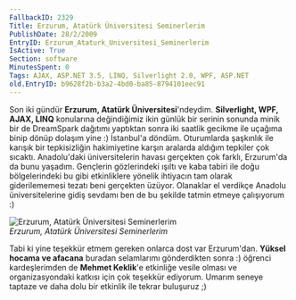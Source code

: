 ```yaml
---
FallbackID: 2329
Title: Erzurum, Atatürk Üniversitesi Seminerlerim
PublishDate: 28/2/2009
EntryID: Erzurum_Ataturk_Universitesi_Seminerlerim
IsActive: True
Section: software
MinutesSpent: 0
Tags: AJAX, ASP.NET 3.5, LINQ, Silverlight 2.0, WPF, ASP.NET
old.EntryID: b9628f2b-b3a2-4bd0-ba85-8794101eec91
---
```

Son iki gündür **Erzurum, Atatürk Üniversitesi**'ndeydim. **Silverlight,
WPF, AJAX, LINQ** konularına değindiğimiz ikin günlük bir serinin
sonunda minik bir de DreamSpark dağıtımı yaptıktan sonra iki saatlik
gecikme ile uçağıma binip dönüp dolaşım yine :) İstanbul'a döndüm.
Oturumlarda şaşkınlık ile karışık bir tepkisizliğin hakimiyetine karşın
aralarda aldığım tepkiler çok sıcaktı. Anadolu'daki üniversitelerin
havası gerçekten çok farklı, Erzurum'da da bunu yaşadım. Gençlerin
gözlerindeki ışıltı ve kaba tabiri ile doğu bölgelerindeki bu gibi
etkinliklere yönelik ihtiyacın tam olarak giderilememesi tezatı beni
gerçekten üzüyor. Olanaklar el verdikçe Anadolu üniversitelerine gidiş
sevdamı ben de bu şekilde tatmin etmeye çalışıyorum :)

![Erzurum, Atatürk Üniversitesi
Seminerlerim](media/Erzurum_Ataturk_Universitesi_Seminerlerim/27022009_1.jpg)\
*Erzurum, Atatürk Üniversitesi Seminerlerim*

Tabi ki yine teşekkür etmem gereken onlarca dost var Erzurum'dan.
**Yüksel hocama ve afacana** buradan selamlarımı gönderdikten sonra :)
öğrenci kardeşlerimden de **Mehmet Keklik**'e etkinliğe vesile olması ve
organizasyondaki katkısı için çok teşekkür ediyorum. Umarım seneye
taptaze ve daha dolu bir etkinlik ile tekrar buluşuruz ;)


